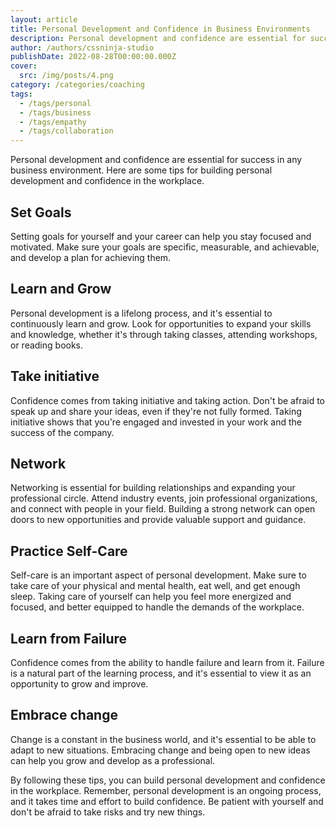 ```yaml
---
layout: article
title: Personal Development and Confidence in Business Environments
description: Personal development and confidence are essential for success in any business environment. Here are some tips for building personal development and confidence in the workplace.
author: /authors/cssninja-studio
publishDate: 2022-08-28T00:00:00.000Z
cover:
  src: /img/posts/4.png
category: /categories/coaching
tags:
  - /tags/personal
  - /tags/business
  - /tags/empathy
  - /tags/collaboration
---  
```


Personal development and confidence are essential for success in any business environment. Here are some tips for building personal development and confidence in the workplace.

## Set Goals
Setting goals for yourself and your career can help you stay focused and motivated. Make sure your goals are specific, measurable, and achievable, and develop a plan for achieving them.

## Learn and Grow
Personal development is a lifelong process, and it's essential to continuously learn and grow. Look for opportunities to expand your skills and knowledge, whether it's through taking classes, attending workshops, or reading books.

## Take initiative
Confidence comes from taking initiative and taking action. Don't be afraid to speak up and share your ideas, even if they're not fully formed. Taking initiative shows that you're engaged and invested in your work and the success of the company.

## Network
Networking is essential for building relationships and expanding your professional circle. Attend industry events, join professional organizations, and connect with people in your field. Building a strong network can open doors to new opportunities and provide valuable support and guidance.

## Practice Self-Care
Self-care is an important aspect of personal development. Make sure to take care of your physical and mental health, eat well, and get enough sleep. Taking care of yourself can help you feel more energized and focused, and better equipped to handle the demands of the workplace.

## Learn from Failure
Confidence comes from the ability to handle failure and learn from it. Failure is a natural part of the learning process, and it's essential to view it as an opportunity to grow and improve.

## Embrace change
Change is a constant in the business world, and it's essential to be able to adapt to new situations. Embracing change and being open to new ideas can help you grow and develop as a professional.

By following these tips, you can build personal development and confidence in the workplace. Remember, personal development is an ongoing process, and it takes time and effort to build confidence. Be patient with yourself and don't be afraid to take risks and try new things.

